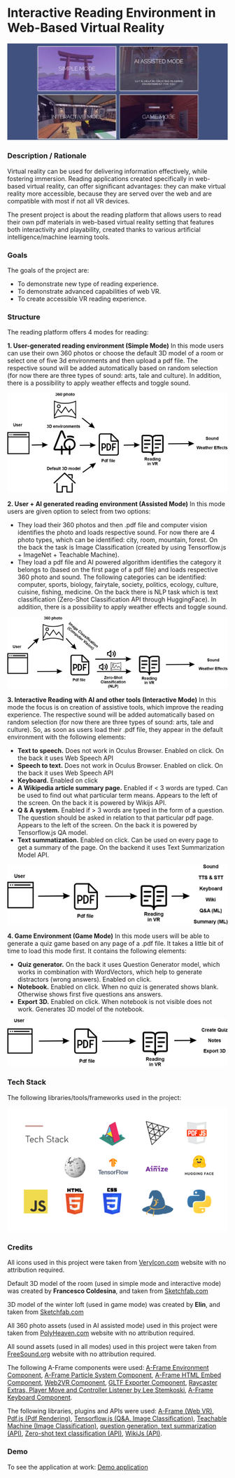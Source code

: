 # Interactive Reading Environment in Web-Based Virtual Reality
![Screenshot](assets/screenshot.jpg)

### **Description / Rationale**
Virtual reality can be used for delivering information effectively, while fostering immersion. Reading applications created specifically in web-based virtual reality, can offer significant advantages: they can make virtual reality more accessible, because they are served over the web and are compatible with most if not all VR devices. 

The present project is about the reading platform that allows users to read their own pdf materials in web-based virtual reality setting that features both interactivity and playability, created thanks to various artificial intelligence/machine learning tools. 


### **Goals**
The goals of the project are: 
* To demonstrate new type of reading experience. 
* To demonstrate advanced capabilities of web VR.
* To create accessible VR reading experience.


### **Structure**
The reading platform offers 4 modes for reading: 

**1. User-generated reading environment (Simple Mode)** 
In this mode users can use their own 360 photos or choose the default 3D model of a room or select one of five 3d environments and then upload a pdf file. The respective sound will be added automatically based on random selection (for now there are three types of sound: arts, tale and culture). In addition, there is a possibility to apply weather effects and toggle sound.

![Mode 1](assets/mode1.png)


**2. User + AI generated reading environment (Assisted Mode)** 
In this mode users are given option to select from two options: 
* They load their 360 photos and then .pdf file and computer vision identifies the photo and loads respective sound. For now there are 4 photo types, which can be identified: city, room, mountain, forest. On the back the task is Image Classification (created by using Tensorflow.js + ImageNet + Teachable Machine).
* They load a pdf file and AI powered algorithm identifies the category it belongs to (based on the first page of a pdf file) and loads respective 360 photo and sound. The following categories can be identified: computer, sports, biology, fairytale, society, politics, ecology, culture, cuisine, fishing, medicine.
On the back there is NLP task which is text classification (Zero-Shot Classification API through HuggingFace).
In addition, there is a possibility to apply weather effects and toggle sound. 

![Mode 2](assets/mode2.png)

**3. Interactive Reading with AI and other tools (Interactive Mode)** 
In this mode the focus is on creation of assistive tools, which improve the reading experience. The respective sound will be added automatically based on random selection (for now there are three types of sound: arts, tale and culture). So, as soon as users load their .pdf file, they appear in the default environment with the following elements:
* **Text to speech.** Does not work in Oculus Browser. Enabled on click. On the back it uses Web Speech API
* **Speech to text.** Does not work in Oculus Browser. Enabled on click. On the back it uses Web Speech API
* **Keyboard.** Enabled on click
* **A Wikipedia article summary page.** Enabled if < 3 words are typed. Can be used to find out what particular term means. Appears to the left of the screen. On the back it is powered by Wikijs API.
* **Q & A system.** Enabled if > 3 words are typed in the form of a question. The question should be asked in relation to that particular pdf page. Appears to the left of the screen. On the back it is powered by Tensorflow.js QA model.
* **Text summatization.** Enabled on click. Can be used on every page to get a summary of the page. On the backend it uses Text Summarization Model API.  

![Mode 3](assets/mode3.png)

**4. Game Environment (Game Mode)**
In this mode users will be able to generate a quiz game based on any page of a .pdf file. It takes a little bit of time to load this mode first. It contains the following elements:
* **Quiz generator.** On the back it uses Question Generator model, which works in combination with WordVectors, which help to generate distractors (wrong answers). Enabled on click.
* **Notebook.** Enabled on click. When no quiz is generated shows blank. Otherwise shows first five questions ans answers.
* **Export 3D.** Enabled on click. When notebook is not visible does not work. Generates 3D model of the notebook.

![Mode 4](assets/mode4.png)


### **Tech Stack**
The following libraries/tools/frameworks used in the project:

![Tech Stack](assets/techStack.png)

### **Credits**
<p>All icons used in this project were taken from <a href="https://www.veryicon.com/">VeryIcon.com</a> website
        with no attribution required.</p>
      <p>Default 3D model of the room (used in simple mode and interactive mode) was created by <b>Francesco
          Coldesina</b>, and taken from <a
          href="https://sketchfab.com/3d-models/big-room-0b5da073be88481091dbef7e55f1d180">Sketchfab.com</a></p>
      <p>3D model of the winter loft (used in game mode) was created by <b>Elin</b>, and taken from <a
          href="https://sketchfab.com/3d-models/winter-loft-582e75361edb4e95b20df20c3a8681bf">Sketchfab.com</a></p>
      <p>All 360 photo assets (used in AI assisted mode) used in this project were taken from <a
          href="https://polyhaven.com/">PolyHeaven.com</a> website
        with no attribution required.</p>
      <p>All sound assets (used in all modes) used in this project were taken from <a
          href="https://freesound.org/">FreeSound.org</a> website
        with no attribution required.</p>
      <p>The following A-Frame components were used:  
        <a href="https://github.com/supermedium/aframe-environment-component">A-Frame Environment Component</a>,
        <a href="https://github.com/IdeaSpaceVR/aframe-particle-system-component">A-Frame Particle System Component</a>,
        <a href="https://github.com/supereggbert/aframe-htmlembed-component">A-Frame HTML Embed Component</a>,
        <a href="https://github.com/kikoano/web2vr">Web2VR Component</a>,
        <a href="https://github.com/fernandojsg/aframe-gltf-exporter-component">GLTF Exporter Component</a>,
        <a href="https://github.com/stemkoski/A-Frame-Examples/tree/master/js">Raycaster Extras, Player Move and
          Controller Listener by Lee Stemkoski</a>,
        <a href="https://github.com/WandererOU/aframe-keyboard">A-Frame Keyboard Component</a>.
      </p>
      <p>The following libraries, plugins and APIs were used:
        <a href="https://aframe.io/">A-Frame (Web VR)</a>,
        <a href="https://mozilla.github.io/pdf.js/">Pdf.js (Pdf Rendering)</a>,
        <a href="https://www.tensorflow.org/js">Tensorflow.js (Q&A, Image Classification)</a>,
        <a href="https://teachablemachine.withgoogle.com/">Teachable Machine (Image Classification)</a>,
        <a href="https://ainize.ai/">question generation, text summarization (API)</a>,
        <a href="https://huggingface.co/">Zero-shot text classification (API)</a>,
        <a href="https://www.npmjs.com/package/wikijs">WikiJs (API)</a>.
      </p>

### **Demo**
To see the application at work: [Demo application](https://www.vr-reader.com)
